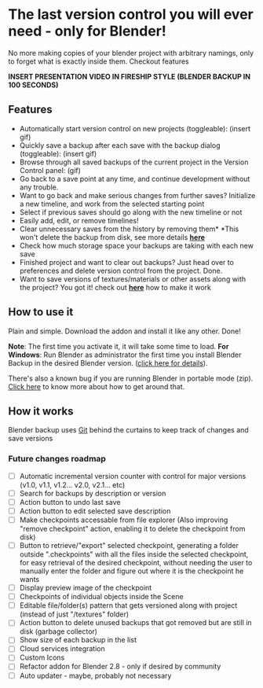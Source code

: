 # The last version control you will ever need - only for Blender!

No more making copies of your blender project with arbitrary namings, only to forget what is exactly inside them. Checkout features

**INSERT PRESENTATION VIDEO IN FIRESHIP STYLE (BLENDER BACKUP IN 100 SECONDS)**

## Features

- Automatically start version control on new projects (toggleable): (insert gif)
- Quickly save a backup after each save with the backup dialog (toggleable): (insert gif)
- Browse through all saved backups of the current project in the Version Control panel: (gif)
- Go back to a save point at any time, and continue development without any trouble.
- Want to go back and make serious changes from further saves? Initialize a new timeline, and work from the selected starting point
- Select if previous saves should go along with the new timeline or not
- Easily add, edit, or remove timelines!
- Clear unnecessary saves from the history by removing them\*
  \*This won't delete the backup from disk, see more details [**here**](sasd)
- Check how much storage space your backups are taking with each new save
- Finished project and want to clear out backups? Just head over to preferences and delete version control from the project. Done.
- Want to save versions of textures/materials or other assets along with the project? You got it! check out [**here**](asdasd) how to make it work

## How to use it

Plain and simple. Download the addon and install it like any other. Done!

**Note**: The first time you activate it, it will take some time to load.
**For Windows**: Run Blender as administrator the first time you install Blender Backup in the desired Blender version. ([click here for details](details)).

There's also a known bug if you are running Blender in portable mode (zip). [Click here](Click%20here) to know more about how to get around that.

## How it works

Blender backup uses [Git](https://git-scm.com/about) behind the curtains to keep track of changes and save versions

### Future changes roadmap

- [ ] Automatic incremental version counter with control for major versions (v1.0, v1.1, v1.2... v2.0, v2.1... etc)
- [ ] Search for backups by description or version
- [ ] Action button to undo last save
- [ ] Action button to edit selected save description
- [ ] Make checkpoints accessable from file explorer (Also improving "remove checkpoint" action, enabling it to delete the checkpoint from disk)
- [ ] Button to retrieve/"export" selected checkpoint, generating a folder outside ".checkpoints" with all the files inside the selected checkpoint, for easy retrieval of the desired checkpoint, without needing the user to manually enter the folder and figure out where it is the checkpoint he wants
- [ ] Display preview image of the checkpoint
- [ ] Checkpoints of individual objects inside the Scene
- [ ] Editable file/folder(s) pattern that gets versioned along with project (instead of just "/textures" folder)
- [ ] Action button to delete unused backups that got removed but are still in disk (garbage collector)
- [ ] Show size of each backup in the list
- [ ] Cloud services integration
- [ ] Custom Icons
- [ ] Refactor addon for Blender 2.8 - only if desired by community
- [ ] Auto updater - maybe, probably not necessary
